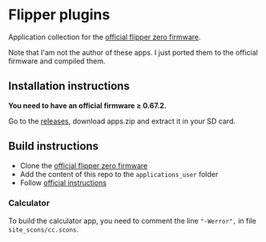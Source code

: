 # Flipper plugins

Application collection for the [official flipper zero firmware](https://github.com/flipperdevices/flipperzero-firmware).

Note that I'am not the author of these apps. I just ported them to the official firmware and compiled them.

## Installation instructions

**You need to have an official firmware ≥ 0.67.2.**

Go to the [releases](https://github.com/vmeurisse/flipperzero-plugins/releases), download apps.zip and extract it in your SD card.

## Build instructions

- Clone the [official flipper zero firmware](https://github.com/flipperdevices/flipperzero-firmware)
- Add the content of this repo to the `applications_user` folder
- Follow [official instructions](https://github.com/flipperdevices/flipperzero-firmware/blob/dev/documentation/AppsOnSDCard.md)

### Calculator

To build the calculator app, you need to comment the line `"-Werror",` in file `site_scons/cc.scons`.
